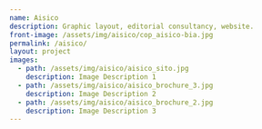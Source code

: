 ```yaml
---
name: Aisico
description: Graphic layout, editorial consultancy, website.
front-image: /assets/img/aisico/cop_aisico-bia.jpg
permalink: /aisico/
layout: project
images:
  - path: /assets/img/aisico/aisico_sito.jpg
    description: Image Description 1
  - path: /assets/img/aisico/aisico_brochure_3.jpg
    description: Image Description 2
  - path: /assets/img/aisico/aisico_brochure_2.jpg
    description: Image Description 3
---
```

